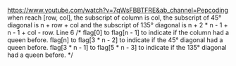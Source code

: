 https://www.youtube.com/watch?v=7qWsFBBTFRE&ab_channel=Pepcoding
​
when reach [row, col], the subscript of column is col, the subscript of 45° diagonal is n + row + col and the subscript of 135° diagonal is n + 2 * n - 1 + n - 1 + col - row.
Line 6  /*
flag[0] to flag[n - 1] to indicate if the column had a queen before.
flag[n] to flag[3 * n - 2] to indicate if the 45° diagonal had a queen before.
flag[3 * n - 1] to flag[5 * n - 3] to indicate if the 135° diagonal had a queen before.
*/
​